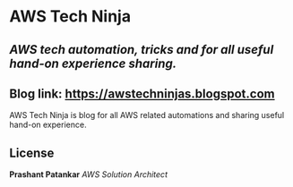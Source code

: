 # AWS Tech Ninja
## _AWS tech automation, tricks and for all useful hand-on experience sharing._

## Blog link: https://awstechninjas.blogspot.com

AWS Tech Ninja is blog for all AWS related automations and sharing useful hand-on experience. 
## License

**Prashant Patankar**
*AWS Solution Architect*


